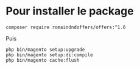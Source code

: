 # Pour installer le package

    composer require romaindndoffers/offers:^1.0

Puis

    php bin/magento setup:upgrade
    php bin/magento setup:di:compile
    php bin/magento cache:flush






